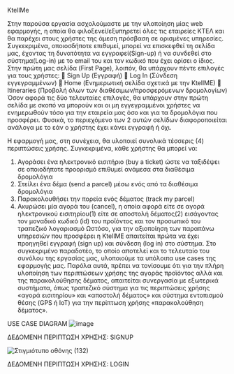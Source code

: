 KtellMe 

Στην παρούσα εργασία ασχολούμαστε με την υλοποίηση μίας web εφαρμογής, η οποία θα φιλοξενεί/εξυπηρετεί όλες τις εταιρείες ΚΤΕΛ και θα παρέχει στους χρήστες της άμεση πρόσβαση σε ορισμένες υπηρεσίες. Συγκεκριμένα, οποιοσδήποτε επιθυμεί, μπορεί να επισκεφθεί τη σελίδα μας, έχοντας τη δυνατότητα να εγγραφεί(Sign-up) ή να συνδεθεί στο σύστημα(Log-in) με το email του και τον κωδικό που έχει ορίσει ο ίδιος. Στην πρώτη μας σελίδα (First Page), λοιπόν, θα υπάρχουν πέντε επιλογές για τους χρήστες: 
	Sign Up (Εγγραφή)
	Log In (Σύνδεση εγγεγραμμένων)
	Home (Ενημερωτική σελίδα σχετικά με την KtellME)
	Itineraries (Προβολή όλων των διαθέσιμων/προσφερόμενων δρομολογίων)
Όσον αφορά τις δύο τελευταίες επιλογές, θα υπάρχουν στην πρώτη σελίδα με σκοπό να μπορούν και οι μη εγγεγραμμένοι χρήστες να ενημερωθούν τόσο για την εταιρεία μας όσο και για τα δρομολόγια που προσφέρει. Φυσικά, το περιεχόμενο των 2 αυτών σελίδων διαφοροποιείται ανάλογα με το εάν ο χρήστης έχει κάνει εγγραφή ή όχι.

Η εφαρμογή μας, στη συνέχεια, θα υλοποιεί συνολικά τέσσερις (4) περιπτώσεις χρήσης. Συγκεκριμένα, κάθε χρήστης θα μπορεί να:
1.	Αγοράσει ένα ηλεκτρονικό εισιτήριο (buy a ticket) ώστε να ταξιδέψει σε οποιοδήποτε προορισμό επιθυμεί ανάμεσα στα διαθέσιμα δρομολόγια
2.	Στείλει ένα δέμα (send a parcel) μέσω ενός από τα διαθέσιμα δρομολόγια
3.	Παρακολουθήσει την πορεία ενός δέματος (track my parcel)
4.	Ακυρώσει μία αγορά του (cancel), η οποία αφορά είτε σε αγορά ηλεκτρονικού εισιτηρίου(1) είτε σε αποστολή δέματος(2) εισάγοντας τον μοναδικό κωδικό (id) του προϊόντος και τον προσωπικό του τραπεζικό λογαριασμό 
Ωστόσο, για την αξιοποίηση των παραπάνω υπηρεσιών που προσφέρει η KtellME απαιτείται πρώτα να έχει προηγηθεί εγγραφή (sign up) και σύνδεση (log in) στο σύστημα.
Στο συγκεκριμένο παραδοτέο, το οποίο αποτελεί και το τελευταίο του συνόλου της εργασίας μας, υλοποιούμε τα υπόλοιπα use cases της εφαρμογής μας. Παρόλα αυτά, πρέπει να τονίσουμε ότι για την πλήρη υλοποίηση των περιπτώσεων χρήσης της αγοράς προϊόντος αλλά και της παρακολούθησης δέματος, απαιτείται συνεργασία με εξωτερικά συστήματα, όπως τραπεζικό σύστημα για τις περιπτώσεις χρήσης «αγορά εισιτηρίου» και «αποστολή δέματος» και σύστημα εντοπισμού θέσης (GPS ή IoT) για την περίπτωση χρήσης «παρακολούθηση δέματος».

USE CASE DIAGRAM
![image](https://user-images.githubusercontent.com/57221590/145473104-856805c0-f5a5-4144-a485-cc453e2de28c.png)

ΔΕΔΟΜΕΝΗ ΠΕΡΙΠΤΩΣΗ ΧΡΗΣΗΣ: SIGNUP

 ![Στιγμιότυπο οθόνης (132)](https://user-images.githubusercontent.com/57221590/145474238-52d0067f-1e24-4063-83a2-ec28605a1be5.png)


ΔΕΔΟΜΕΝΗ ΠΕΡΙΠΤΩΣΗ ΧΡΗΣΗΣ: LOGIN


